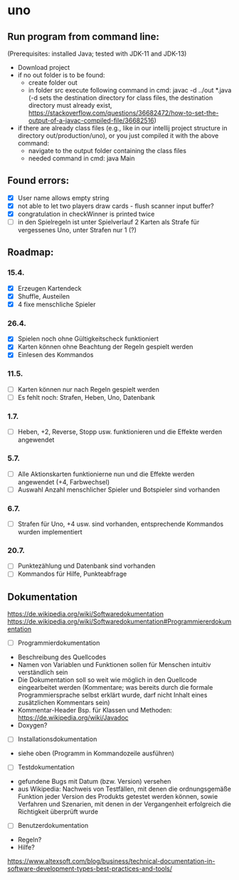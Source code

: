 # uno

## Run program from command line:
(Prerequisites: installed Java; tested with JDK-11 and JDK-13)
- Download project
- if no out folder is to be found:
    - create folder out
    - in folder src execute following command in cmd: javac -d ../out *.java (-d sets the destination directory for class files, the destination directory must already exist, https://stackoverflow.com/questions/36682472/how-to-set-the-output-of-a-javac-compiled-file/36682516)
- if there are already class files (e.g., like in our intellij project structure in directory out/production/uno), or you just compiled it with the above command:
    - navigate to the output folder containing the class files
    - needed command in cmd: java Main

## Found errors:

- [x] User name allows empty string 
- [x] not able to let two players draw cards - flush scanner input buffer?
- [x] congratulation in checkWinner is printed twice
- [ ] in den Spielregeln ist unter Spielverlauf 2 Karten als Strafe für vergessenes Uno, unter Strafen nur 1 (?)

## Roadmap:

### 15.4.
- [x] Erzeugen Kartendeck
- [x] Shuffle, Austeilen
- [x] 4 fixe menschliche Spieler

### 26.4.
- [x] Spielen noch ohne Gültigkeitscheck funktioniert
- [x] Karten können ohne Beachtung der Regeln gespielt werden
- [x] Einlesen des Kommandos

### 11.5.
- [ ] Karten können nur nach Regeln gespielt werden
- [ ] Es fehlt noch: Strafen, Heben, Uno, Datenbank

### 1.7.
- [ ] Heben, +2, Reverse, Stopp usw. funktionieren und die Effekte werden angewendet

### 5.7.
- [ ] Alle Aktionskarten funktionierne nun und die Effekte werden angewendet (+4, Farbwechsel)
- [ ] Auswahl Anzahl menschlicher Spieler und Botspieler sind vorhanden

### 6.7.
- [ ] Strafen für Uno, +4 usw. sind vorhanden, entsprechende Kommandos wurden implementiert

### 20.7.
- [ ] Punktezählung und Datenbank sind vorhanden
- [ ] Kommandos für Hilfe, Punkteabfrage

## Dokumentation
https://de.wikipedia.org/wiki/Softwaredokumentation
https://de.wikipedia.org/wiki/Softwaredokumentation#Programmiererdokumentation
- [ ] Programmierdokumentation 
- Beschreibung des Quellcodes
- Namen von Variablen und Funktionen sollen für Menschen intuitiv verständlich sein
- Die Dokumentation soll so weit wie möglich in den Quellcode eingearbeitet werden (Kommentare; was bereits durch die formale Programmiersprache selbst erklärt wurde, darf nicht Inhalt eines zusätzlichen Kommentars sein)
- Kommentar-Header Bsp. für Klassen und Methoden: https://de.wikipedia.org/wiki/Javadoc
- Doxygen?

- [ ] Installationsdokumentation
- siehe oben (Programm in Kommandozeile ausführen)

- [ ] Testdokumentation
- gefundene Bugs mit Datum (bzw. Version) versehen
- aus Wikipedia: Nachweis von Testfällen, mit denen die ordnungsgemäße Funktion jeder Version des Produkts getestet werden können, sowie Verfahren und Szenarien, mit denen in der Vergangenheit erfolgreich die Richtigkeit überprüft wurde

- [ ] Benutzerdokumentation
- Regeln?
- Hilfe?

https://www.altexsoft.com/blog/business/technical-documentation-in-software-development-types-best-practices-and-tools/

